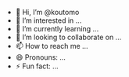 - 👋 Hi, I’m @koutomo
- 👀 I’m interested in ...
- 🌱 I’m currently learning ...
- 💞️ I’m looking to collaborate on ...
- 📫 How to reach me ...
- 😄 Pronouns: ...
- ⚡ Fun fact: ...

<!---
koutomo/koutomo is a ✨ special ✨ repository because its `README.md` (this file) appears on your GitHub profile.
You can click the Preview link to take a look at your changes.
--->
